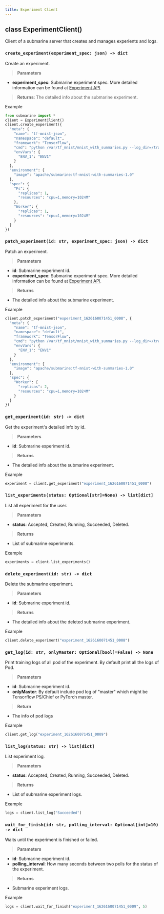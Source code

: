 ```yaml
---
title: Experiment Client
---
```


<!--
Licensed to the Apache Software Foundation (ASF) under one
or more contributor license agreements.  See the NOTICE file
distributed with this work for additional information
regarding copyright ownership.  The ASF licenses this file
to you under the Apache License, Version 2.0 (the
"License"); you may not use this file except in compliance
with the License.  You may obtain a copy of the License at

  http://www.apache.org/licenses/LICENSE-2.0

Unless required by applicable law or agreed to in writing,
software distributed under the License is distributed on an
"AS IS" BASIS, WITHOUT WARRANTIES OR CONDITIONS OF ANY
KIND, either express or implied.  See the License for the
specific language governing permissions and limitations
under the License.
-->

## class ExperimentClient()

Client of a submarine server that creates and manages experients and logs.

### `create_experiment(experiment_spec: json) -> dict`

Create an experiment.
> **Parameters**
  - **experiment_spec**: Submarine experiment spec. More detailed information can be found at [Experiment API](experiment.md).

> **Returns**: The detailed info about the submarine experiment.

Example

```python
from submarine import *
client = ExperimentClient()
client.create_experiment({
  "meta": {
    "name": "tf-mnist-json",
    "namespace": "default",
    "framework": "TensorFlow",
    "cmd": "python /var/tf_mnist/mnist_with_summaries.py --log_dir=/train/log --learning_rate=0.01 --batch_size=150",
    "envVars": {
      "ENV_1": "ENV1"
    }
  },
  "environment": {
    "image": "apache/submarine:tf-mnist-with-summaries-1.0"
  },
  "spec": {
    "Ps": {
      "replicas": 1,
      "resources": "cpu=1,memory=1024M"
    },
    "Worker": {
      "replicas": 1,
      "resources": "cpu=1,memory=1024M"
    }
  }
})
```

### `patch_experiment(id: str, experiment_spec: json) -> dict`

Patch an experiment.
> **Parameters**
  - **id**: Submarine experiment id. 
  - **experiment_spec**: Submarine experiment spec. More detailed information can be found at [Experiment API](experiment.md).


> **Returns**
  - The detailed info about the submarine experiment.

Example

```python
client.patch_experiment("experiment_1626160071451_0008", {
  "meta": {
    "name": "tf-mnist-json",
    "namespace": "default",
    "framework": "TensorFlow",
    "cmd": "python /var/tf_mnist/mnist_with_summaries.py --log_dir=/train/log --learning_rate=0.01 --batch_size=150",
    "envVars": {
      "ENV_1": "ENV1"
    }
  },
  "environment": {
    "image": "apache/submarine:tf-mnist-with-summaries-1.0"
  },
  "spec": {
    "Worker": {
      "replicas": 2,
      "resources": "cpu=1,memory=1024M"
    }
  }
})
```

### `get_experiment(id: str) -> dict`

Get the experiment's detailed info by id.
> **Parameters**
  - **id**: Submarine experiment id.

> **Returns**
  - The detailed info about the submarine experiment.

Example

```python
experiment = client.get_experiment("experiment_1626160071451_0008")
```

### `list_experiments(status: Optional[str]=None) -> list[dict]`

List all experiment for the user.
> **Parameters**
  - **status**: Accepted, Created, Running, Succeeded, Deleted.

> **Returns**
  - List of submarine experiments.

Example

```python
experiments = client.list_experiments()
```

### `delete_experiment(id: str) -> dict`

Delete the submarine experiment.
> **Parameters**
  - **id**: Submarine experiment id.

> **Returns**
  - The detailed info about the deleted submarine experiment.

Example

```python
client.delete_experiment("experiment_1626160071451_0008")
```

### `get_log(id: str, onlyMaster: Optional[bool]=False) -> None`

Print training logs of all pod of the experiment.
By default print all the logs of Pod.

> **Parameters**
  - **id**: Submarine experiment id.
  - **onlyMaster**: By default include pod log of "master" which might be Tensorflow PS/Chief or PyTorch master.

> **Return**
  - The info of pod logs

Example

```python
client.get_log("experiment_1626160071451_0009")
```

### `list_log(status: str) -> list[dict]`

List experiment log.
> **Parameters**
  - **status**: Accepted, Created, Running, Succeeded, Deleted.

> **Returns**
  - List of submarine experiment logs.

Example

```python
logs = client.list_log("Succeeded")
```

### `wait_for_finish(id: str, polling_interval: Optional[int]=10) -> dict`

Waits until the experiment is finished or failed.
> **Parameters**
  - **id**: Submarine experiment id.
  - **polling_interval**: How many seconds between two polls for the status of the experiment.

> **Returns**
  - Submarine experiment logs.

Example

```python
logs = client.wait_for_finish("experiment_1626160071451_0009", 5)
```

